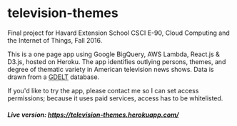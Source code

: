 # television-themes
Final project for Havard Extension School CSCI E-90, Cloud Computing and the Internet of Things, Fall 2016. 

This is a one page app using Google BigQuery, AWS Lambda, React.js & D3.js, hosted on Heroku. The app identifies outlying persons, themes, and degree of thematic variety in American television news shows. Data is drawn from a [GDELT](http://www.gdeltproject.org/) database.

If you'd like to try the app, please contact me so I can set access permissions; because it uses paid services, access has to be whitelisted.

##### Live version: https://television-themes.herokuapp.com/
